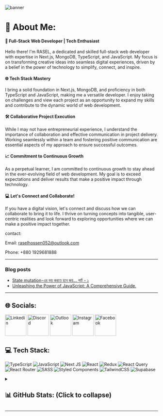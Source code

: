 ![banner](https://github.com/rasel9t6/rasel9t6/assets/116421413/143199bf-be8c-4f99-81fb-ebdb3732dc58)

# 💫 About Me:
#### 🚀 Full-Stack Web Developer | Tech Enthusiast

Hello there! I'm RASEL, a dedicated and skilled full-stack web developer with expertise in Next.js, MongoDB, TypeScript, and JavaScript. My focus is on transforming creative ideas into seamless digital experiences, driven by a belief in the power of technology to simplify, connect, and inspire.

#### 🌐 Tech Stack Mastery

I bring a solid foundation in Next.js, MongoDB, and proficiency in both TypeScript and JavaScript, making me a versatile developer. I enjoy taking on challenges and view each project as an opportunity to expand my skills and contribute to the dynamic world of web development.

#### 🛠️ Collaborative Project Execution

While I may not have entrepreneurial experience, I understand the importance of collaboration and effective communication in project delivery. Working seamlessly within a team and fostering positive communication are essential aspects of my approach to ensure successful outcomes.

#### 📈 Commitment to Continuous Growth

As a perpetual learner, I am committed to continuous growth to stay ahead in the ever-evolving field of web development. My goal is to exceed expectations and deliver results that make a positive impact through technology.

#### 💻 Let's Connect and Collaborate!

If you have a digital vision, let's connect and discuss how we can collaborate to bring it to life. I thrive on turning concepts into tangible, user-centric realities and look forward to exploring opportunities where we can make a positive impact together.

contact:

Email: raselhossen052@outlook.com

Phone: +880 1929681888

---
### Blog posts
<!-- BLOG-POST-LIST:START -->
- [State mutation-এর ভয় করতে হবে জয়... পার্ট - ১](https://dev.to/rasel9t6/state-mutation-er-bhyy-krte-hbe-jyy-paartt-1-4d9b)
- [Unleashing the Power of JavaScript: A Comprehensive Guide.](https://dev.to/rasel9t6/unleashing-the-power-of-javascript-a-comprehensive-guide-360m)
<!-- BLOG-POST-LIST:END -->
---

## 🌐 Socials:
[<img alt="Linkedin" src="https://github.com/rasel9t6/rasel9t6/assets/116421413/663ab022-4a86-4ea7-8c14-c81380ab278f" width="70" height="70" />](https://linkedin.com/in/rasel-9t6)
[<img alt="Discord" src="https://github.com/rasel9t6/rasel9t6/assets/116421413/9c6750cb-9110-45b2-9849-86acc0ae4e5f" width="70" height="70" />](https://discord.com/users/1075459316133417032)
[<img alt="Outlook" src="https://github.com/rasel9t6/rasel9t6/assets/116421413/164ef861-53ff-4a03-b6f1-4b687ff88a10" width="70" height="70" />](mailto:raselhossen052@outlook.com)
[<img alt="Instagram" src="https://github.com/rasel9t6/rasel9t6/assets/116421413/1b8fc145-04ba-4704-b131-78e32688ff47" width="70" height="70" />](https://instagram.com/rasel_9t6)
[<img alt="Facebook" src="https://github.com/rasel9t6/rasel9t6/assets/116421413/728b7940-c2cc-4288-b422-2c93df2f043f" width="70" height="70" />](https://facebook.com/rasel9t6)

## 💻 Tech Stack:
![TypeScript](https://img.shields.io/badge/typescript-%23007ACC.svg?style=for-the-badge&logo=typescript&logoColor=white) ![JavaScript](https://img.shields.io/badge/javascript-%23323330.svg?style=for-the-badge&logo=javascript&logoColor=%23F7DF1E) ![Next JS](https://img.shields.io/badge/Next-black?style=for-the-badge&logo=next.js&logoColor=white) ![React](https://img.shields.io/badge/react-%2320232a.svg?style=for-the-badge&logo=react&logoColor=%2361DAFB) ![Redux](https://img.shields.io/badge/redux-%23593d88.svg?style=for-the-badge&logo=redux&logoColor=white) ![React Query](https://img.shields.io/badge/-React%20Query-FF4154?style=for-the-badge&logo=react%20query&logoColor=white) ![React Router](https://img.shields.io/badge/React_Router-CA4245?style=for-the-badge&logo=react-router&logoColor=white) ![SASS](https://img.shields.io/badge/SASS-hotpink.svg?style=for-the-badge&logo=SASS&logoColor=white) ![Styled Components](https://img.shields.io/badge/styled--components-DB7093?style=for-the-badge&logo=styled-components&logoColor=white) ![TailwindCSS](https://img.shields.io/badge/tailwindcss-%2338B2AC.svg?style=for-the-badge&logo=tailwind-css&logoColor=white) ![Supabase](https://img.shields.io/badge/Supabase-3ECF8E?style=for-the-badge&logo=supabase&logoColor=white) 

<details>
  <summary>
    
  ## 📊 GitHub Stats: (Click to collapse) </summary>

![](https://github-readme-stats.vercel.app/api?username=rasel9t6&theme=dark&hide_border=false&include_all_commits=true&count_private=true)<br/>
![](https://github-readme-streak-stats.herokuapp.com/?user=rasel9t6&theme=dark&hide_border=false)<br/>
![](https://github-readme-stats.vercel.app/api/top-langs/?username=rasel9t6&theme=dark&hide_border=false&include_all_commits=true&count_private=true&layout=compact)

### 🔝 Top Contributed Repo
![](https://github-contributor-stats.vercel.app/api?username=rasel9t6&limit=5&theme=gruvbox&combine_all_yearly_contributions=true)
</details>


---

